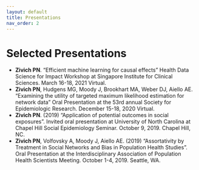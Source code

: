 ```yaml
---
layout: default
title: Presentations
nav_order: 2
---
```


# Selected Presentations

* **Zivich PN**. “Efficient machine learning for causal effects” Health Data Science for Impact Workshop at Singapore Institute for Clinical Sciences. March 16-18, 2021 Virtual.
* **Zivich PN**, Hudgens MG, Moody J, Brookhart MA, Weber DJ, Aiello AE. “Examining the utility of targeted maximum likelihood estimation for network data” Oral Presentation at the 53rd annual Society for Epidemiologic Research. December 15-18, 2020 Virtual.
* **Zivich PN**. (2019) “Application of potential outcomes in social exposures”. Invited oral presentation at University of North Carolina at Chapel Hill Social Epidemiology Seminar. October 9, 2019. Chapel Hill, NC.
* **Zivich PN**, Volfovsky A, Moody J, Aiello AE. (2019) “Assortativity by Treatment in Social Networks and Bias in Population Health Studies”. Oral Presentation at the Interdisciplinary Association of Population Health Scientists Meeting. October 1-4, 2019. Seattle, WA.

